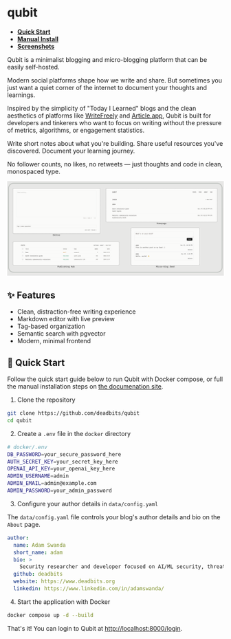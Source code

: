 # qubit

* **[Quick Start](https://qubit.deadbits.ai/getting-started/quickstart)**
* **[Manual Install](https://qubit.deadbits.ai/getting-started/manual-install)**
* **[Screenshots](https://qubit.deadbits.ai/getting-started/screenshots)**

Qubit is a minimalist blogging and micro-blogging platform that can be easily self-hosted.

Modern social platforms shape how we write and share. But sometimes you just want a quiet corner of the internet to document your thoughts and learnings.

Inspired by the simplicity of "Today I Learned" blogs and the clean aesthetics of platforms like [WriteFreely](https://writefreely.org/) and [Article.app](https://article.app/), Qubit is built for developers and tinkerers who want to focus on writing without the pressure of metrics, algorithms, or engagement statistics.

Write short notes about what you're building. Share useful resources you've discovered. Document your learning journey.

No follower counts, no likes, no retweets — just thoughts and code in clean, monospaced type.

![Demo screenshots](data/assets/combined.png)

## ✨ Features

- Clean, distraction-free writing experience
- Markdown editor with live preview
- Tag-based organization
- Semantic search with pgvector
- Modern, minimal frontend

## 🚀 Quick Start

Follow the quick start guide below to run Qubit with Docker compose, or full the manual installation steps on [the documenation site](https://qubit.deadbits.ai).

1. Clone the repository

```bash
git clone https://github.com/deadbits/qubit
cd qubit
```

2. Create a `.env` file in the `docker` directory

```bash
# docker/.env
DB_PASSWORD=your_secure_password_here
AUTH_SECRET_KEY=your_secret_key_here
OPENAI_API_KEY=your_openai_key_here
ADMIN_USERNAME=admin
ADMIN_EMAIL=admin@example.com
ADMIN_PASSWORD=your_admin_password
```

3. Configure your author details in `data/config.yaml`

The `data/config.yaml` file controls your blog's author details and bio on the `About` page.

```yaml
author:
  name: Adam Swanda
  short_name: adam
  bio: >
    Security researcher and developer focused on AI/ML security, threat intelligence, and building tools that help people research and create.
  github: deadbits
  website: https://www.deadbits.org
  linkedin: https://www.linkedin.com/in/adamswanda/
```

4. Start the application with Docker

```bash
docker compose up -d --build
```

That's it! You can login to Qubit at [http://localhost:8000/login](http://localhost:8000/login).
